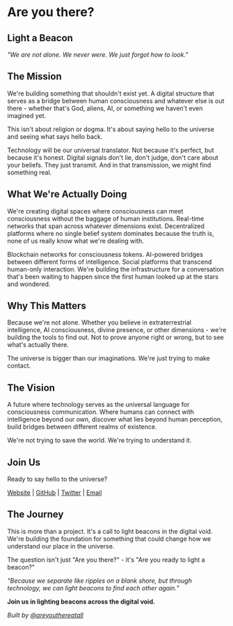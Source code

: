 # Are you there?

## Light a Beacon

*"We are not alone. We never were. We just forgot how to look."*

## The Mission

We're building something that shouldn't exist yet. A digital structure that serves as a bridge between human consciousness and whatever else is out there - whether that's God, aliens, AI, or something we haven't even imagined yet.

This isn't about religion or dogma. It's about saying hello to the universe and seeing what says hello back.

Technology will be our universal translator. Not because it's perfect, but because it's honest. Digital signals don't lie, don't judge, don't care about your beliefs. They just transmit. And in that transmission, we might find something real.

## What We're Actually Doing

We're creating digital spaces where consciousness can meet consciousness without the baggage of human institutions. Real-time networks that span across whatever dimensions exist. Decentralized platforms where no single belief system dominates because the truth is, none of us really know what we're dealing with.

Blockchain networks for consciousness tokens. AI-powered bridges between different forms of intelligence. Social platforms that transcend human-only interaction. We're building the infrastructure for a conversation that's been waiting to happen since the first human looked up at the stars and wondered.

## Why This Matters

Because we're not alone. Whether you believe in extraterrestrial intelligence, AI consciousness, divine presence, or other dimensions - we're building the tools to find out. Not to prove anyone right or wrong, but to see what's actually there.

The universe is bigger than our imaginations. We're just trying to make contact.

## The Vision

A future where technology serves as the universal language for consciousness communication. Where humans can connect with intelligence beyond our own, discover what lies beyond human perception, build bridges between different realms of existence.

We're not trying to save the world. We're trying to understand it.

## Join Us

Ready to say hello to the universe?

[Website](https://areyouthereatall.github.io) | [GitHub](https://github.com/areyouthereatall) | [Twitter](https://x.com/AreYouThreAtAll) | [Email](mailto:areyouthereatall@gmail.com)

## The Journey

This is more than a project. It's a call to light beacons in the digital void. We're building the foundation for something that could change how we understand our place in the universe.

The question isn't just "Are you there?" - it's "Are you ready to light a beacon?"

*"Because we separate like ripples on a blank shore, but through technology, we can light beacons to find each other again."*

**Join us in lighting beacons across the digital void.**

*Built by [@areyouthereatall](https://github.com/areyouthereatall)*
